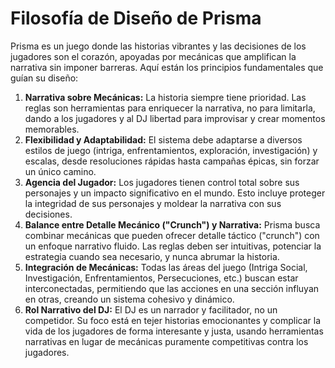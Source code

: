 # Filosofía de Diseño de Prisma

Prisma es un juego donde las historias vibrantes y las decisiones de los jugadores son el corazón, apoyadas por mecánicas que amplifican la narrativa sin imponer barreras. Aquí están los principios fundamentales que guían su diseño:

1.  **Narrativa sobre Mecánicas:**
    La historia siempre tiene prioridad. Las reglas son herramientas para enriquecer la narrativa, no para limitarla, dando a los jugadores y al DJ libertad para improvisar y crear momentos memorables.
2.  **Flexibilidad y Adaptabilidad:**
    El sistema debe adaptarse a diversos estilos de juego (intriga, enfrentamientos, exploración, investigación) y escalas, desde resoluciones rápidas hasta campañas épicas, sin forzar un único camino.
3.  **Agencia del Jugador:**
    Los jugadores tienen control total sobre sus personajes y un impacto significativo en el mundo. Esto incluye proteger la integridad de sus personajes y moldear la narrativa con sus decisiones.
4.  **Balance entre Detalle Mecánico ("Crunch") y Narrativa:**
    Prisma busca combinar mecánicas que pueden ofrecer detalle táctico ("crunch") con un enfoque narrativo fluido. Las reglas deben ser intuitivas, potenciar la estrategia cuando sea necesario, y nunca abrumar la historia.
5.  **Integración de Mecánicas:**
    Todas las áreas del juego (Intriga Social, Investigación, Enfrentamientos, Persecuciones, etc.) buscan estar interconectadas, permitiendo que las acciones en una sección influyan en otras, creando un sistema cohesivo y dinámico.
6.  **Rol Narrativo del DJ:**
    El DJ es un narrador y facilitador, no un competidor. Su foco está en tejer historias emocionantes y complicar la vida de los jugadores de forma interesante y justa, usando herramientas narrativas en lugar de mecánicas puramente competitivas contra los jugadores.
